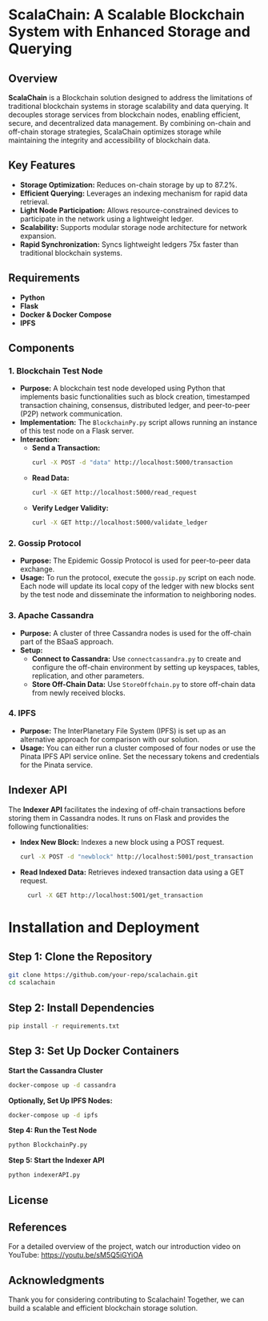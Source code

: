 # ScalaChain: A Scalable Blockchain System with Enhanced Storage and Querying

## Overview

 **ScalaChain** is a Blockchain solution designed to address the limitations of traditional blockchain systems in storage scalability and data querying. It decouples storage services from blockchain nodes, enabling efficient, secure, and decentralized data management. By combining on-chain and off-chain storage strategies, ScalaChain optimizes storage while maintaining the integrity and accessibility of blockchain data.



## Key Features
- **Storage Optimization:** Reduces on-chain storage by up to 87.2%.  
- **Efficient Querying:** Leverages an indexing mechanism for rapid data retrieval.  
- **Light Node Participation:** Allows resource-constrained devices to participate in the network using a lightweight ledger.  
- **Scalability:** Supports modular storage node architecture for network expansion.  
- **Rapid Synchronization:** Syncs lightweight ledgers 75x faster than traditional blockchain systems.  

## Requirements


- **Python**
- **Flask**
- **Docker & Docker Compose**
- **IPFS**

## Components

### 1. Blockchain Test Node

- **Purpose:** A blockchain test node developed using Python that implements basic functionalities such as block creation, timestamped transaction chaining, consensus, distributed ledger, and peer-to-peer (P2P) network communication.
- **Implementation:** The `BlockchainPy.py` script allows running an instance of this test node on a Flask server.
- **Interaction:**
  - **Send a Transaction:**
    ```bash
    curl -X POST -d "data" http://localhost:5000/transaction
    ```
  - **Read Data:**
    ```bash
    curl -X GET http://localhost:5000/read_request
    ```
  - **Verify Ledger Validity:**
    ```bash
    curl -X GET http://localhost:5000/validate_ledger
    ```

### 2. Gossip Protocol

- **Purpose:** The Epidemic Gossip Protocol is used for peer-to-peer data exchange.
- **Usage:** To run the protocol, execute the `gossip.py` script on each node. Each node will update its local copy of the ledger with new blocks sent by the test node and disseminate the information to neighboring nodes.

### 3. Apache Cassandra

- **Purpose:** A cluster of three Cassandra nodes is used for the off-chain part of the BSaaS approach.
- **Setup:**
  - **Connect to Cassandra:** Use `connectcassandra.py` to create and configure the off-chain environment by setting up keyspaces, tables, replication, and other parameters.
  - **Store Off-Chain Data:** Use `StoreOffchain.py` to store off-chain data from newly received blocks.

### 4. IPFS

- **Purpose:** The InterPlanetary File System (IPFS) is set up as an alternative approach for comparison with our solution.
- **Usage:** You can either run a cluster composed of four nodes or use the Pinata IPFS API service online. Set the necessary tokens and credentials for the Pinata service.


## Indexer API

The **Indexer API** facilitates the indexing of off-chain transactions before storing them in Cassandra nodes. It runs on Flask and provides the following functionalities:

- **Index New Block:** Indexes a new block using a POST request.
  ```bash
  curl -X POST -d "newblock" http://localhost:5001/post_transaction
  ```

- **Read Indexed Data:** Retrieves indexed transaction data using a GET request.
 
  ```bash
    curl -X GET http://localhost:5001/get_transaction
  ```


# Installation and Deployment

## Step 1: Clone the Repository
```bash
git clone https://github.com/your-repo/scalachain.git
cd scalachain
```
## Step 2: Install Dependencies
```bash
pip install -r requirements.txt
```
## Step 3: Set Up Docker Containers
**Start the Cassandra Cluster**
```bash
docker-compose up -d cassandra
```
**Optionally, Set Up IPFS Nodes:**
```bash
docker-compose up -d ipfs
```
**Step 4: Run the Test Node**
```bash
python BlockchainPy.py

```
**Step 5: Start the Indexer API**
```bash
python indexerAPI.py

```

## License

## References
For a detailed overview of the project, watch our introduction video on YouTube: https://youtu.be/sM5Q5iGYiOA

## Acknowledgments

Thank you for considering contributing to Scalachain! Together, we can build a scalable and efficient blockchain storage solution.